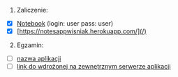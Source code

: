 1. Zaliczenie:
  - [x] [Notebook](notesapp) (login: user pass: user)
  - [x] [https://notesappwisniak.herokuapp.com/](/)
2. Egzamin:
  - [ ] [nazwa aplikacji](egzamin)
  - [ ] [link do wdrożonej na zewnętrznym serwerze aplikacji](/)
